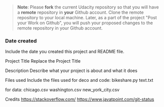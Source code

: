 >**Note**: Please **fork** the current Udacity repository so that you will have a **remote** repository in **your** Github account. Clone the remote repository to your local machine. Later, as a part of the project "Post your Work on Github", you will push your proposed changes to the remote repository in your Github account.

### Date created
Include the date you created this project and README file.

Project Title
Replace the Project Title

Description
Describe what your project is about and what it does

Files used
Include the files used for deco and code: bikeshare.py text.txt

for data: chicago.csv washington.csv new_york_city.csv

Credits
https://stackoverflow.com/
https://www.javatpoint.com/git-status

